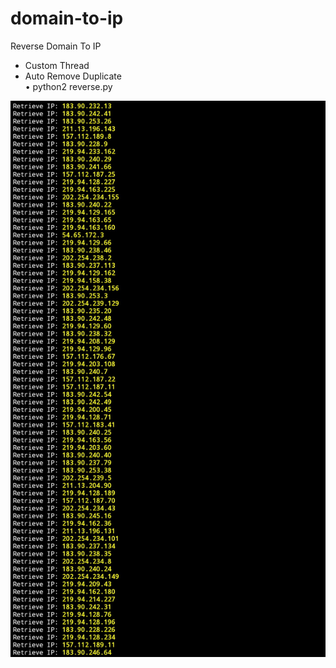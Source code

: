 # domain-to-ip
Reverse Domain To IP

* Custom Thread
* Auto Remove Duplicate<br>
• python2 reverse.py
<img src="https://github.com/AzhariKun/domain-to-ip/blob/main/dom.jpg">
